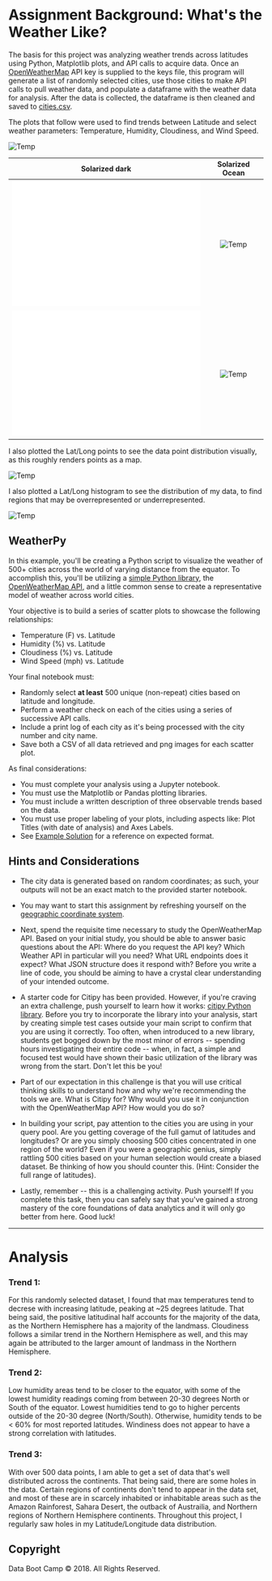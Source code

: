# Assignment Background: What's the Weather Like?

The basis for this project was analyzing weather trends across latitudes using Python, Matplotlib plots, and API calls to acquire data. Once an [OpenWeatherMap](https://openweathermap.org/) API key is supplied to the keys file, this program will generate a list of randomly selected cities, use those cities to make API calls to pull weather data, and populate a dataframe with the weather data for analysis. After the data is collected, the dataframe is then cleaned and saved to [cities.csv](Outputs/cities.csv).

The plots that follow were used to find trends between Latitude and select weather parameters: Temperature, Humidity, Cloudiness, and Wind Speed.

![Temp](Output/LatTemp.png)

Solarized dark             |  Solarized Ocean
:-------------------------:|:-------------------------:
![Temp](Outputs/LatvTemp.png) |  ![Temp](Output/LatvHum.png)
![Temp](Outputs/LatvCloud.png) |  ![Temp](Output/LatvWind.png)

 I also plotted the Lat/Long points to see the data point distribution visually, as this roughly renders points as a map.

![Temp](Outputs/LatLngDist.png) 

 I also plotted a Lat/Long histogram to see the distribution of my data, to find regions that may be overrepresented or underrepresented.

![Temp](Output/LatLongDist.png)

## WeatherPy

In this example, you'll be creating a Python script to visualize the weather of 500+ cities across the world of varying distance from the equator. To accomplish this, you'll be utilizing a [simple Python library](https://pypi.python.org/pypi/citipy), the [OpenWeatherMap API](https://openweathermap.org/api), and a little common sense to create a representative model of weather across world cities.

Your objective is to build a series of scatter plots to showcase the following relationships:

* Temperature (F) vs. Latitude
* Humidity (%) vs. Latitude
* Cloudiness (%) vs. Latitude
* Wind Speed (mph) vs. Latitude

Your final notebook must:

* Randomly select **at least** 500 unique (non-repeat) cities based on latitude and longitude.
* Perform a weather check on each of the cities using a series of successive API calls.
* Include a print log of each city as it's being processed with the city number and city name.
* Save both a CSV of all data retrieved and png images for each scatter plot.

As final considerations:

* You must complete your analysis using a Jupyter notebook.
* You must use the Matplotlib or Pandas plotting libraries.
* You must include a written description of three observable trends based on the data.
* You must use proper labeling of your plots, including aspects like: Plot Titles (with date of analysis) and Axes Labels.
* See [Example Solution](WeatherPy_Example.pdf) for a reference on expected format.

## Hints and Considerations

* The city data is generated based on random coordinates; as such, your outputs will not be an exact match to the provided starter notebook.

* You may want to start this assignment by refreshing yourself on the [geographic coordinate system](http://desktop.arcgis.com/en/arcmap/10.3/guide-books/map-projections/about-geographic-coordinate-systems.htm).

* Next, spend the requisite time necessary to study the OpenWeatherMap API. Based on your initial study, you should be able to answer  basic questions about the API: Where do you request the API key? Which Weather API in particular will you need? What URL endpoints does it expect? What JSON structure does it respond with? Before you write a line of code, you should be aiming to have a crystal clear understanding of your intended outcome.

* A starter code for Citipy has been provided. However, if you're craving an extra challenge, push yourself to learn how it works: [citipy Python library](https://pypi.python.org/pypi/citipy). Before you try to incorporate the library into your analysis, start by creating simple test cases outside your main script to confirm that you are using it correctly. Too often, when introduced to a new library, students get bogged down by the most minor of errors -- spending hours investigating their entire code -- when, in fact, a simple and focused test would have shown their basic utilization of the library was wrong from the start. Don't let this be you!

* Part of our expectation in this challenge is that you will use critical thinking skills to understand how and why we're recommending the tools we are. What is Citipy for? Why would you use it in conjunction with the OpenWeatherMap API? How would you do so?

* In building your script, pay attention to the cities you are using in your query pool. Are you getting coverage of the full gamut of latitudes and longitudes? Or are you simply choosing 500 cities concentrated in one region of the world? Even if you were a geographic genius, simply rattling 500 cities based on your human selection would create a biased dataset. Be thinking of how you should counter this. (Hint: Consider the full range of latitudes).

* Lastly, remember -- this is a challenging activity. Push yourself! If you complete this task, then you can safely say that you've gained a strong mastery of the core foundations of data analytics and it will only go better from here. Good luck!

----
# Analysis

### Trend 1: 
For this randomly selected dataset, I found that max temperatures tend to decrese with increasing latitude, peaking at ~25 degrees latitude. That being said, the positive latitudinal half accounts for the majority of the data, as the Northern Hemisphere has a majority of the landmass. Cloudiness follows a similar trend in the Northern Hemisphere as well, and this may again be attributed to the larger amount of landmass in the Northern Hemisphere.

### Trend 2:
Low humidity areas tend to be closer to the equator, with some of the lowest humidity readings coming from between 20-30 degrees North or South of the equator. Lowest humidities tend to go to higher percents outside of the 20-30 degree (North/South). Otherwise, humidity tends to be < 60% for most reported latitudes. Windiness does not appear to have a strong correlation with latitudes.

### Trend 3:
With over 500 data points, I am able to get a set of data that's well distributed across the continents. That being said, there are some holes in the data. Certain regions of continents don't tend to appear in the data set, and most of these are in scarcely inhabited or inhabitable areas such as the Amazon Rainforest, Sahara Desert, the outback of Austrailia, and Northern regions of Northern Hemisphere continents. Throughout this project, I regularly saw holes in my Latitude/Longitude
data distribution. 

## Copyright

Data Boot Camp © 2018. All Rights Reserved.
